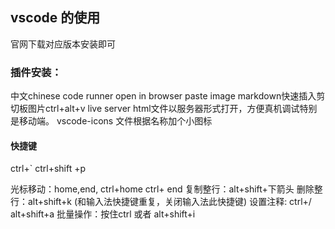 ## vscode 的使用
官网下载对应版本安装即可
### 插件安装：
中文chinese
code runner
open in browser
paste image  markdown快速插入剪切板图片ctrl+alt+v
live server html文件以服务器形式打开，方便真机调试特别是移动端。
vscode-icons 文件根据名称加个小图标

#### 快捷键
ctrl+`
ctrl+shift +p

光标移动：home,end,  ctrl+home  ctrl+ end
复制整行：alt+shift+下箭头
删除整行：alt+shift+k  (和输入法快捷键重复，关闭输入法此快捷键)
设置注释: ctrl+/     alt+shift+a
批量操作：按住ctrl  或者  alt+shift+i


